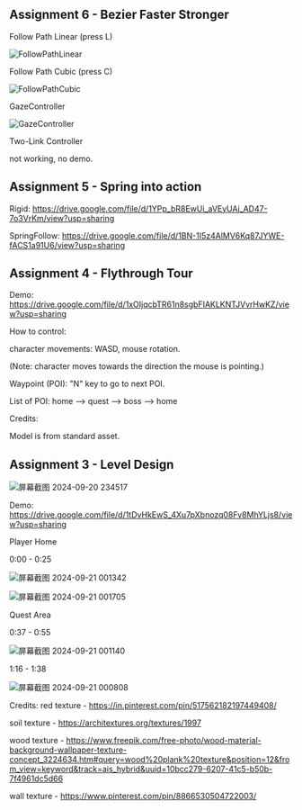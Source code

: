 ## Assignment 6 - Bezier Faster Stronger

Follow Path Linear (press L)

![FollowPathLinear](https://github.com/user-attachments/assets/bab032f9-0648-4fa9-acb0-7167412850b0)

Follow Path Cubic (press C)

![FollowPathCubic](https://github.com/user-attachments/assets/5c074b4d-2803-407c-89e7-6443e5d5d196)

GazeController

![GazeController](https://github.com/user-attachments/assets/1d6c50fd-ef0b-4b0b-9a00-e2c9113b7ecd)

Two-Link Controller

not working, no demo.

## Assignment 5 - Spring into action

Rigid: https://drive.google.com/file/d/1YPp_bR8EwUi_aVEyUAj_AD47-7o3VrKm/view?usp=sharing

SpringFollow: https://drive.google.com/file/d/1BN-1I5z4AlMV6Kq87JYWE-fACS1a91U6/view?usp=sharing

## Assignment 4 - Flythrough Tour

Demo: https://drive.google.com/file/d/1xOIjqcbTR61n8sgbFIAKLKNTJVvrHwKZ/view?usp=sharing

How to control: 

character movements: WASD, mouse rotation. 

(Note: character moves towards the direction the mouse is pointing.)

Waypoint (POI): "N" key to go to next POI. 

List of POI: home --> quest --> boss --> home

Credits: 

Model is from standard asset. 

## Assignment 3 - Level Design

![屏幕截图 2024-09-20 234517](https://github.com/user-attachments/assets/87fff4e7-036e-4c69-bc2a-8a80949d0951)

Demo: https://drive.google.com/file/d/1tDvHkEwS_4Xu7pXbnozq08Fv8MhYLjs8/view?usp=sharing

Player Home

0:00 - 0:25

![屏幕截图 2024-09-21 001342](https://github.com/user-attachments/assets/e39d05bd-7cd5-4217-89b8-86d5ea2fb67f)

![屏幕截图 2024-09-21 001705](https://github.com/user-attachments/assets/a4ee67f2-6ec2-411e-9749-35355dfb1b54)

Quest Area

0:37 - 0:55

![屏幕截图 2024-09-21 001140](https://github.com/user-attachments/assets/26271114-b5a1-4b05-a989-16ef9e21c94d)

1:16 - 1:38

![屏幕截图 2024-09-21 000808](https://github.com/user-attachments/assets/b31622a5-47cd-4163-bc0b-9bf3ec12e537)

Credits:
red texture - https://in.pinterest.com/pin/517562182197449408/

soil texture - https://architextures.org/textures/1997

wood texture - https://www.freepik.com/free-photo/wood-material-background-wallpaper-texture-concept_3224634.htm#query=wood%20plank%20texture&position=12&from_view=keyword&track=ais_hybrid&uuid=10bcc279-6207-41c5-b50b-7f4961dc5d66 

wall texture - https://www.pinterest.com/pin/8866530504722003/
